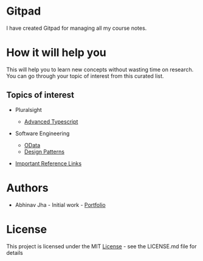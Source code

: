 # Gitpad
I have created Gitpad for managing all my course notes.

# How it will help you
This will help you to learn new concepts without wasting time on research. You can go through your topic of interest from this curated list.

## Topics of interest
- Pluralsight
  - [Advanced Typescript][1]
- Software Engineering
  - [OData][2]
  - [Design Patterns][3]

- [Important Reference Links][4]

# Authors
- Abhinav Jha - Initial work - [Portfolio](https://github.com/abhinav2127)

# License
This project is licensed under the MIT [License](LICENSE) - see the LICENSE.md file for details


<!-- Links and Images -->
[1]: Pluralsight_Advanced_Typescript/README.md
[2]: (OData/README.md)
[3]: (designpatterns/README.md)
[4]: (reflinks.md)